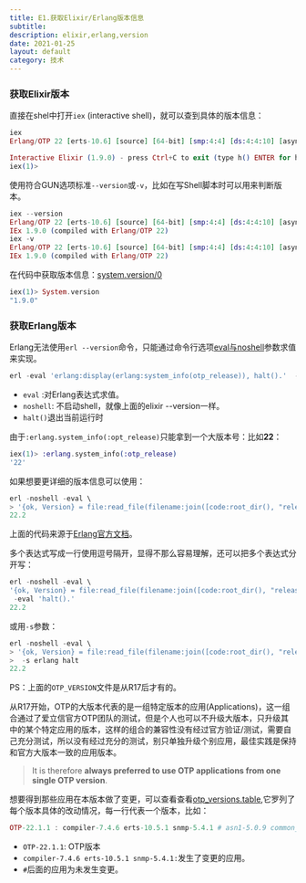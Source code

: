 ```yaml
---
title: E1.获取Elixir/Erlang版本信息
subtitle: 
description: elixir,erlang,version
date: 2021-01-25
layout: default
category: 技术
---
```


### 获取Elixir版本

直接在shel中打开`iex` (interactive shell)，就可以查到具体的版本信息：

```elixir
iex
Erlang/OTP 22 [erts-10.6] [source] [64-bit] [smp:4:4] [ds:4:4:10] [async-threads:1] [hipe] [dtrace]

Interactive Elixir (1.9.0) - press Ctrl+C to exit (type h() ENTER for help)
iex(1)>
```

使用符合GUN选项标准`--version`或`-v`，比如在写Shell脚本时可以用来判断版本。

```elixir
iex --version
Erlang/OTP 22 [erts-10.6] [source] [64-bit] [smp:4:4] [ds:4:4:10] [async-threads:1] [hipe] [dtrace]
IEx 1.9.0 (compiled with Erlang/OTP 22)
iex -v
Erlang/OTP 22 [erts-10.6] [source] [64-bit] [smp:4:4] [ds:4:4:10] [async-threads:1] [hipe] [dtrace]
IEx 1.9.0 (compiled with Erlang/OTP 22) 
```

在代码中获取版本信息：[system.version/0](https://hexdocs.pm/elixir/System.html#version/0)

```elixir
iex(1)> System.version
"1.9.0"
```

### 获取Erlang版本

Erlang无法使用`erl --version`命令，只能通过命令行选项[eval与noshell](http://erlang.org/doc/man/erl.html)参数求值来实现。

```elixir
erl -eval 'erlang:display(erlang:system_info(otp_release)), halt().'  -noshell
```

- `eval` :对Erlang表达式求值。
-  `noshell`: 不启动shell，就像上面的elixir --version一样。
- `halt()`退出当前运行时

由于`:erlang.system_info(:opt_release)`只能拿到一个大版本号：比如**22**：

```elixir
iex(1)> :erlang.system_info(:otp_release)
'22'
```

如果想要更详细的版本信息可以使用：

```elixir
erl -noshell -eval \
> '{ok, Version} = file:read_file(filename:join([code:root_dir(), "releases", erlang:system_info(otp_release), "OTP_VERSION"])), io:fwrite(Version), halt().'
22.2
```

上面的代码来源于[Erlang官方文档](http://erlang.org/doc/system_principles/versions.html)。

多个表达式写成一行使用逗号隔开，显得不那么容易理解，还可以把多个表达式分开写：

```elixir
erl -noshell -eval \
'{ok, Version} = file:read_file(filename:join([code:root_dir(), "releases", erlang:system_info(otp_release), "OTP_VERSION"])), io:fwrite(Version).'\
 -eval 'halt().'
22.2
```

或用`-s`参数：

```elixir
erl -noshell -eval \
> '{ok, Version} = file:read_file(filename:join([code:root_dir(), "releases", erlang:system_info(otp_release), "OTP_VERSION"])), io:fwrite(Version).'\
>  -s erlang halt
22.2
```

PS：上面的`OTP_VERSION`文件是从R17后才有的。

从R17开始，OTP的大版本代表的是一组特定版本的应用(Applications)，这一组合通过了爱立信官方OTP团队的测试，但是个人也可以不升级大版本，只升级其中的某个特定应用的版本，这样的组合的兼容性没有经过官方验证/测试，需要自己充分测试，所以没有经过充分的测试，别只单独升级个别应用，最佳实践是保持和官方大版本一致的应用版本。

> It is therefore **always preferred to use OTP applications from one single OTP version**.

想要得到那些应用在本版本做了变更，可以查看查看[otp_versions.table](https://github.com/erlang/otp/blob/master/otp_versions.table),它罗列了每个版本具体的改动情况，每一行代表一个版本，比如：

```elixir
OTP-22.1.1 : compiler-7.4.6 erts-10.5.1 snmp-5.4.1 # asn1-5.0.9 common_test-1.18 crypto-4.6 debugger-4.2.7...
```

- `OTP-22.1.1`: OTP版本
- `compiler-7.4.6 erts-10.5.1 snmp-5.4.1:`发生了变更的应用。
- `#`后面的应用为未发生变更。